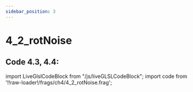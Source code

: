 ```yaml
---
sidebar_position: 3
---
```


# 4_2_rotNoise
## Code 4.3, 4.4: 

import LiveGlslCodeBlock from "/js/liveGLSLCodeBlock";
import code from '!!raw-loader!/frags/ch4/4_2_rotNoise.frag';

<LiveGlslCodeBlock fragName='4_2_rotNoise.frag' fragCode={code} />
